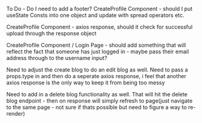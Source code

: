 To Do -
Do I need to add a footer?
CreateProfile Component - should I put useState Consts into one object and update with spread operators etc.

CreateProfile Component - axios response, should it check for successful upload through the response object

CreateProfile Component / Login Page - should add something that will reflect the fact that someone has just logged in - maybe pass their email address through to the username input?

Need to adjust the create blog to do an edit blog as well. Need to pass a props.type in and then do a seperate axios response, i feel that another axios response is the only way to keep it from being too messy

Need to add in a delete blog functionality as well. That will hit the delete blog endpoint - then on response will simply refresh to page(just navigate to the same page - not sure if thats possible but need to figure a way to re-render)
